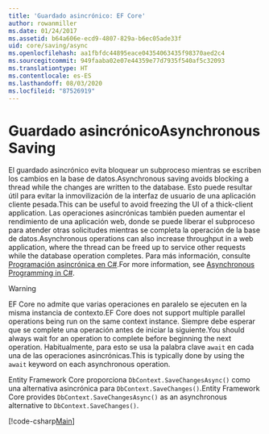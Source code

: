 ```yaml
---
title: 'Guardado asincrónico: EF Core'
author: rowanmiller
ms.date: 01/24/2017
ms.assetid: b64a606e-ecd9-4807-829a-b6ec05ade33f
uid: core/saving/async
ms.openlocfilehash: aa1fbfdc44895eace04354063435f98370aed2c4
ms.sourcegitcommit: 949faaba02e07e44359e77d7935f540af5c32093
ms.translationtype: HT
ms.contentlocale: es-ES
ms.lasthandoff: 08/03/2020
ms.locfileid: "87526919"
---
```

# <a name="asynchronous-saving"></a><span data-ttu-id="ecb2f-102">Guardado asincrónico</span><span class="sxs-lookup"><span data-stu-id="ecb2f-102">Asynchronous Saving</span></span>

<span data-ttu-id="ecb2f-103">El guardado asincrónico evita bloquear un subproceso mientras se escriben los cambios en la base de datos.</span><span class="sxs-lookup"><span data-stu-id="ecb2f-103">Asynchronous saving avoids blocking a thread while the changes are written to the database.</span></span> <span data-ttu-id="ecb2f-104">Esto puede resultar útil para evitar la inmovilización de la interfaz de usuario de una aplicación cliente pesada.</span><span class="sxs-lookup"><span data-stu-id="ecb2f-104">This can be useful to avoid freezing the UI of a thick-client application.</span></span> <span data-ttu-id="ecb2f-105">Las operaciones asincrónicas también pueden aumentar el rendimiento de una aplicación web, donde se puede liberar el subproceso para atender otras solicitudes mientras se completa la operación de la base de datos.</span><span class="sxs-lookup"><span data-stu-id="ecb2f-105">Asynchronous operations can also increase throughput in a web application, where the thread can be freed up to service other requests while the database operation completes.</span></span> <span data-ttu-id="ecb2f-106">Para más información, consulte [Programación asincrónica en C#](/dotnet/csharp/async).</span><span class="sxs-lookup"><span data-stu-id="ecb2f-106">For more information, see [Asynchronous Programming in C#](/dotnet/csharp/async).</span></span>

> [!WARNING]  
> <span data-ttu-id="ecb2f-107">EF Core no admite que varias operaciones en paralelo se ejecuten en la misma instancia de contexto.</span><span class="sxs-lookup"><span data-stu-id="ecb2f-107">EF Core does not support multiple parallel operations being run on the same context instance.</span></span> <span data-ttu-id="ecb2f-108">Siempre debe esperar que se complete una operación antes de iniciar la siguiente.</span><span class="sxs-lookup"><span data-stu-id="ecb2f-108">You should always wait for an operation to complete before beginning the next operation.</span></span> <span data-ttu-id="ecb2f-109">Habitualmente, para esto se usa la palabra clave `await` en cada una de las operaciones asincrónicas.</span><span class="sxs-lookup"><span data-stu-id="ecb2f-109">This is typically done by using the `await` keyword on each asynchronous operation.</span></span>

<span data-ttu-id="ecb2f-110">Entity Framework Core proporciona `DbContext.SaveChangesAsync()` como una alternativa asincrónica para `DbContext.SaveChanges()`.</span><span class="sxs-lookup"><span data-stu-id="ecb2f-110">Entity Framework Core provides `DbContext.SaveChangesAsync()` as an asynchronous alternative to `DbContext.SaveChanges()`.</span></span>

[!code-csharp[Main](../../../samples/core/Saving/Async/Sample.cs#Sample)]
